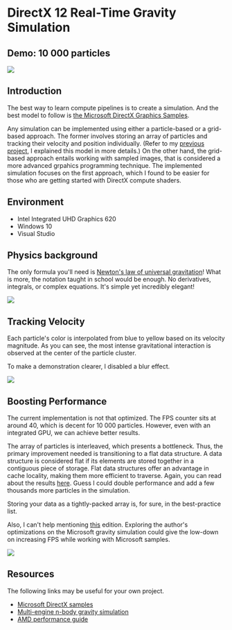 DirectX 12 Real-Time Gravity Simulation
======================

## Demo: 10 000 particles

![](img/blur-demo.gif)

## Introduction

The best way to learn compute pipelines is to create a simulation. And the best model to follow is [the Microsoft DirectX Graphics Samples](https://github.com/microsoft/DirectX-Graphics-Samples/tree/master).

Any simulation can be implemented using either a particle-based or a grid-based approach. The former involves storing an array of particles and tracking their velocity and position individually. (Refer to my [previous project](https://github.com/naiderrp/Vulkan-Fluid-Simulation), I explained this model in more details.) On the other hand, the grid-based approach entails working with sampled images, that is considered a more advanced grpahics programming technique. The implemented simulation focuses on the first approach, which I found to be easier for those who are getting started with DirectX compute shaders.

## Environment

* Intel Integrated UHD Graphics 620
* Windows 10
* Visual Studio

## Physics background

The only formula you'll need is [Newton's law of universal gravitation](https://en.wikipedia.org/wiki/Newton%27s_law_of_universal_gravitation)! What is more, the notation taught in school would be enough. No derivatives, integrals, or complex equations. It's simple yet incredibly elegant!

![](img/looking-around.gif)

## Tracking Velocity

Each particle's color is interpolated from blue to yellow based on its velocity magnitude. As you can see, the most intense gravitational interaction is observed at the center of the particle cluster.

To make a demonstration clearer, I disabled a blur effect. 

![](img/no-blur-demo.gif)

## Boosting Performance

The current implementation is not that optimized. The FPS counter sits at around 40, which is decent for 10 000 particles. However, even with an integrated GPU, we can achieve better results. 

The array of particles is interleaved, which presents a bottleneck. Thus, the primary improvement needed is transitioning to a flat data structure. A data structure is considered flat if its elements are stored together in a contiguous piece of storage. Flat data structures offer an advantage in cache locality, making them more efficient to traverse. Again, you can read about the results [here](https://github.com/naiderrp/Vulkan-Fluid-Simulation). Guess I could double performance and add a few thousands more particles in the simulation.

Storing your data as a tightly-packed array is, for sure, in the best-practice list. 

Also, I can't help mentioning [this](https://gpuopen.com/learn/nbody-directx-12-async-compute-edition/) edition. Exploring the author's optimizations on the Microsoft gravity simulation could give the low-down on increasing FPS while working with Microsoft samples.

![](img/moving-away.gif)
 
## Resources

The following links may be useful for your own project.

* [Microsoft DirectX samples](https://github.com/microsoft/DirectX-Graphics-Samples/tree/master/Samples/UWP)
* [Multi-engine n-body gravity simulation](https://learn.microsoft.com/en-us/windows/win32/direct3d12/multi-engine-n-body-gravity-simulation)
* [AMD performance guide](https://gpuopen.com/learn/rdna-performance-guide/)
